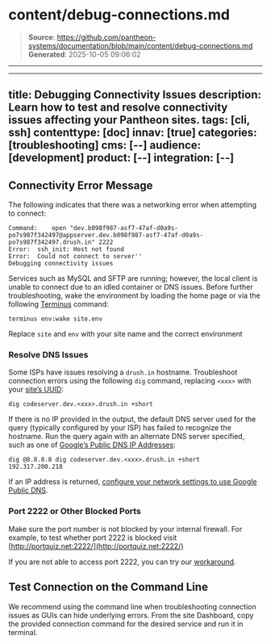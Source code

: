 # content/debug-connections.md

> **Source**: https://github.com/pantheon-systems/documentation/blob/main/content/debug-connections.md
> **Generated**: 2025-10-05 09:06:02

---

---
title: Debugging Connectivity Issues
description: Learn how to test and resolve connectivity issues affecting your Pantheon sites.
tags: [cli, ssh]
contenttype: [doc]
innav: [true]
categories: [troubleshooting]
cms: [--]
audience: [development]
product: [--]
integration: [--]
---

## Connectivity Error Message

The following indicates that there was a networking error when attempting to connect:

```none
Command:    open "dev.b098f987-asf7-47af-d0a9s-po7s987f342497@appserver.dev.b098f987-asf7-47af-d0a9s-po7s987f342497.drush.in" 2222
Error:  ssh_init: Host not found
Error:  Could not connect to server''
Debugging connectivity issues
```

Services such as MySQL and SFTP are running; however, the local client is unable to connect due to an idled container or DNS issues. Before further troubleshooting, wake the environment by loading the home page or via the following [Terminus](/terminus) command:

```bash{promptUser: user}
terminus env:wake site.env
```

Replace `site` and `env` with your site name and the correct environment

### Resolve DNS Issues

Some ISPs have issues resolving a `drush.in` hostname. Troubleshoot connection errors using the following `dig` command,  replacing `<xxx>` with your [site’s UUID](/guides/account-mgmt/workspace-sites-teams/sites#retrieve-the-site-uuis):

```bash{promptUser: user}
dig codeserver.dev.<xxx>.drush.in +short
```

If there is no IP provided in the output, the default DNS server used for the query (typically configured by your ISP) has failed to recognize the hostname. Run the query again with an alternate DNS server specified, such as one of [Google’s Public DNS IP Addresses](https://developers.google.com/speed/public-dns/docs/using#google_public_dns_ip_addresses):

```bash{outputLines: 2}
dig @8.8.8.8 dig codeserver.dev.<xxx>.drush.in +short
192.317.200.218
```

If an IP address is returned, [configure your network settings to use Google Public DNS](https://developers.google.com/speed/public-dns/docs/using#configure_your_network_settings_to_use_google_public_dns).

### Port 2222 or Other Blocked Ports

Make sure the port number is not blocked by your internal firewall. For example, to test whether port 2222 is blocked visit [http://portquiz.net:2222/](http://portquiz.net:2222/)

If you are not able to access port 2222, you can try our [workaround](/guides/sftp/port-2222).

## Test Connection on the Command Line

We recommend using the command line when troubleshooting connection issues as GUIs can hide underlying errors. From the site Dashboard, copy the provided connection command for the desired service and run it in terminal.
